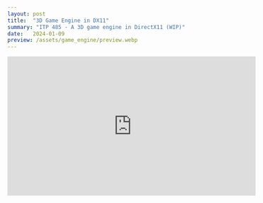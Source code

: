 ```yaml
---
layout: post
title:  "3D Game Engine in DX11"
summary: "ITP 485 - A 3D game engine in DirectX11 (WIP)"
date:   2024-01-09
preview: /assets/game_engine/preview.webp
---
```


<iframe width="560" height="315" src="https://www.youtube.com/embed/b9hJ0X1_rt4?si=H0RU6xs5ezT7pdtE" title="YouTube video player" frameborder="0" allow="accelerometer; autoplay; clipboard-write; encrypted-media; gyroscope; picture-in-picture; web-share" allowfullscreen></iframe>